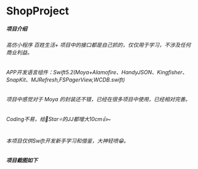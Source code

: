 # ShopProject
##### 项目介绍
###### 高仿小程序 百姓生活+ 项目中的接口都是自己抓的，仅仅用于学习，不涉及任何商业利益。
###### APP开发语言组件：Swift5.2(Moya+Alamofire、HandyJSON、Kingfisher、SnapKit、MJRefresh,FSPagerView,WCDB.swift)
###### 项目中感觉对于 Moya 的封装还不错，已经在很多项目中使用，已经相对完善。
###### Coding不易，给🌟Star⭐的JJ都增大10cm👍~
###### 本项目仅供Swift开发新手学习和借鉴，大神轻喷😁。
##### 项目截图如下

